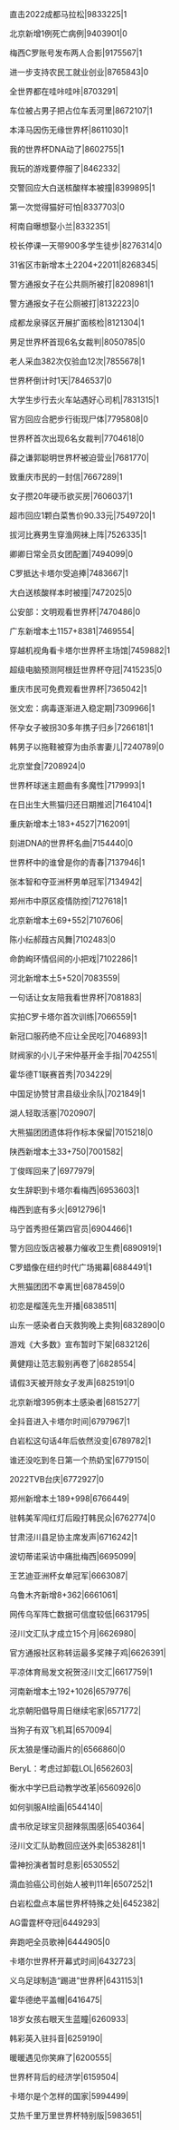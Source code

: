 直击2022成都马拉松|9833225|1

北京新增1例死亡病例|9403901|0

梅西C罗账号发布两人合影|9175567|1

进一步支持农民工就业创业|8765843|0

全世界都在哇咔哇咔|8703291|

车位被占男子把占位车丢河里|8672107|1

本泽马因伤无缘世界杯|8611030|1

我的世界杯DNA动了|8602755|1

我玩的游戏要停服了|8462332|

交警回应大白送核酸样本被撞|8399895|1

第一次觉得猫好可怕|8337703|0

柯南自曝想娶小兰|8332351|

校长停课一天带900多学生徒步|8276314|0

31省区市新增本土2204+22011|8268345|

警方通报女子在公共厕所被打|8208981|1

警方通报女子在公厕被打|8132223|0

成都龙泉驿区开展扩面核检|8121304|1

男足世界杯首现6名女裁判|8050785|0

老人采血382次仅验血12次|7855678|1

世界杯倒计时1天|7846537|0

大学生步行去火车站遇好心司机|7831315|1

官方回应合肥步行街现尸体|7795808|0

世界杯首次出现6名女裁判|7704618|0

薛之谦郭聪明世界杯被迫营业|7681770|

致重庆市民的一封信|7667289|1

女子攒20年硬币欲买房|7606037|1

超市回应1颗白菜售价90.33元|7549720|1

拔河比赛男生穿渔网袜上阵|7526335|1

卿卿日常全员女团配置|7494099|0

C罗抵达卡塔尔受追捧|7483667|1

大白送核酸样本时被撞|7472025|0

公安部：文明观看世界杯|7470486|0

广东新增本土1157+8381|7469554|

穿越机视角看卡塔尔世界杯主场馆|7459882|1

超级电脑预测阿根廷世界杯夺冠|7415235|0

重庆市民可免费观看世界杯|7365042|1

张文宏：病毒逐渐进入稳定期|7309966|1

怀孕女子被拐30多年携子归乡|7266181|1

韩男子以拖鞋被穿为由杀害妻儿|7240789|0

北京堂食|7208924|0

世界杯球迷主题曲有多魔性|7179993|1

在日出生大熊猫归还日期推迟|7164104|1

重庆新增本土183+4527|7162091|

刻进DNA的世界杯名曲|7154440|0

世界杯中的谁曾是你的青春|7137946|1

张本智和夺亚洲杯男单冠军|7134942|

郑州市中原区疫情防控|7127618|1

北京新增本土69+552|7107606|

陈小纭郝葭古风舞|7102483|0

命韵峋环情侣间的小把戏|7102286|1

河北新增本土5+520|7083559|

一句话让女友陪我看世界杯|7081883|

实拍C罗卡塔尔首次训练|7066559|1

新冠口服药绝不应让全民吃|7046893|1

财阀家的小儿子宋仲基开金手指|7042551|

霍华德T1联赛首秀|7034229|

中国足协赞甘肃县级业余队|7021849|1

湖人轻取活塞|7020907|

大熊猫团团遗体将作标本保留|7015218|0

陕西新增本土33+750|7001582|

丁俊晖回来了|6977979|

女生辞职到卡塔尔看梅西|6953603|1

梅西到底有多火|6912796|1

马宁首秀担任第四官员|6904466|1

警方回应饭店被暴力催收卫生费|6890919|1

C罗蜡像在纽约时代广场揭幕|6884491|1

大熊猫团团不幸离世|6878459|0

初恋是榴莲先生开播|6838511|

山东一感染者白天救狗晚上卖狗|6832890|0

游戏《大多数》宣布暂时下架|6832126|

黄健翔让范志毅别再卷了|6828554|

请假3天被开除女子发声|6825191|0

北京新增395例本土感染者|6815277|

全抖音进入卡塔尔时间|6797967|1

白岩松这句话4年后依然没变|6789782|1

谁还没吃到冬日第一个热奶宝|6779150|

2022TVB台庆|6772927|0

郑州新增本土189+998|6766449|

驻韩美军闯红灯后殴打韩民众|6762774|0

甘肃泾川县足协主席发声|6716242|1

波切蒂诺采访中痛批梅西|6695099|

王艺迪亚洲杯女单冠军|6663087|

乌鲁木齐新增8+362|6661061|

网传乌军阵亡数据可信度较低|6631795|

泾川文汇队才成立15个月|6626980|

官方通报社区称转运最多奖辣子鸡|6626391|

平凉体育局发文祝贺泾川文汇|6617759|1

河南新增本土192+1026|6579776|

北京朝阳倡导周日继续宅家|6571772|

当狗子有双飞机耳|6570094|

灰太狼是懂动画片的|6566860|0

BeryL：考虑过卸载LOL|6562603|

衡水中学已启动教学改革|6560926|0

如何驯服AI绘画|6544140|

虞书欣足球宝贝甜辣氛围感|6540364|

泾川文汇队助教回应送外卖|6538281|1

雷神扮演者暂时息影|6530552|

滴血验癌公司创始人被判11年|6507252|1

白岩松盘点本届世界杯特殊之处|6452382|

AG雷霆杯夺冠|6449293|

奔跑吧全员歌神|6444905|0

卡塔尔世界杯开幕式时间|6432723|

义乌足球制造“踢进”世界杯|6431153|1

霍华德绝平盖帽|6416475|

18岁女孩右眼天生蓝瞳|6260933|

韩彩英入驻抖音|6259190|

暖暖遇见你笑麻了|6200555|

世界杯背后的经济学|6159504|

卡塔尔是个怎样的国家|5994499|

艾热千里万里世界杯特别版|5983651|


